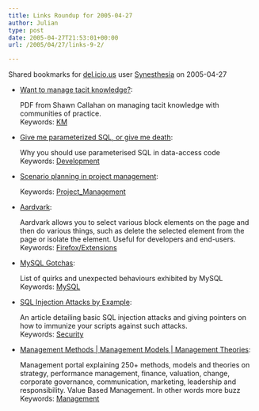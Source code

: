 ```yaml
---
title: Links Roundup for 2005-04-27
author: Julian
type: post
date: 2005-04-27T21:53:01+00:00
url: /2005/04/27/links-9-2/

---
```

Shared bookmarks for [del.icio.us][1] user  [Synesthesia][2] on 2005-04-27

  * [Want to manage tacit knowledge?][3]:
  
    PDF from Shawn Callahan on managing tacit knowledge with communities of practice.   
    Keywords: [KM][4]
  * [Give me parameterized SQL, or give me death][5]:
  
    Why you should use parameterised SQL in data-access code   
    Keywords: [Development][6]
  * [Scenario planning in project management][7]:
  
       
    Keywords: [Project_Management][8]
  * [Aardvark][9]:
  
    Aardvark allows you to select various block elements on the page and then do various things, such as delete the selected element from the page or isolate the element. Useful for developers and end-users.   
    Keywords: [Firefox/Extensions][10]

<!--more-->

  * [MySQL Gotchas][11]:
  
    List of quirks and unexpected behaviours exhibited by MySQL   
    Keywords: [MySQL][12]
  * [SQL Injection Attacks by Example][13]:
  
    An article detailing basic SQL injection attacks and giving pointers on how to immunize your scripts against such attacks.   
    Keywords: [Security][14]
  * [Management Methods | Management Models | Management Theories][15]:
  
    Management portal explaining 250+ methods, models and theories on strategy, performance management, finance, valuation, change, corporate governance, communication, marketing, leadership and responsibility. Value Based Management. In other words more buzz   
    Keywords: [Management][16]

 [1]: https://del.icio.us/
 [2]: https://del.icio.us/synesthesia
 [3]: https://www.anecdote.com.au/papers/Want_to_manage_tacit_knowledge.pdf "https://www.anecdote.com.au/papers/Want_to_manage_tacit_knowledge.pdf"
 [4]: https://del.icio.us/synesthesia/KM
 [5]: https://www.codinghorror.com/blog/archives/000275.html "https://www.codinghorror.com/blog/archives/000275.html"
 [6]: https://del.icio.us/synesthesia/Development
 [7]: https://www.infosential.com/archives/2005/04/scenario-planning-in-project-management.php "https://www.infosential.com/archives/2005/04/scenario-planning-in-project-management.php"
 [8]: https://del.icio.us/synesthesia/Project_Management
 [9]: https://www.karmatics.com/aardvark/ "https://www.karmatics.com/aardvark/"
 [10]: https://del.icio.us/synesthesia/Firefox/Extensions
 [11]: https://www.sql-info.de/mysql/gotchas.html "https://www.sql-info.de/mysql/gotchas.html"
 [12]: https://del.icio.us/synesthesia/MySQL
 [13]: https://www.unixwiz.net/techtips/sql-injection.html "https://www.unixwiz.net/techtips/sql-injection.html"
 [14]: https://del.icio.us/synesthesia/Security
 [15]: https://www.valuebasedmanagement.net/ "https://www.valuebasedmanagement.net/"
 [16]: https://del.icio.us/synesthesia/Management